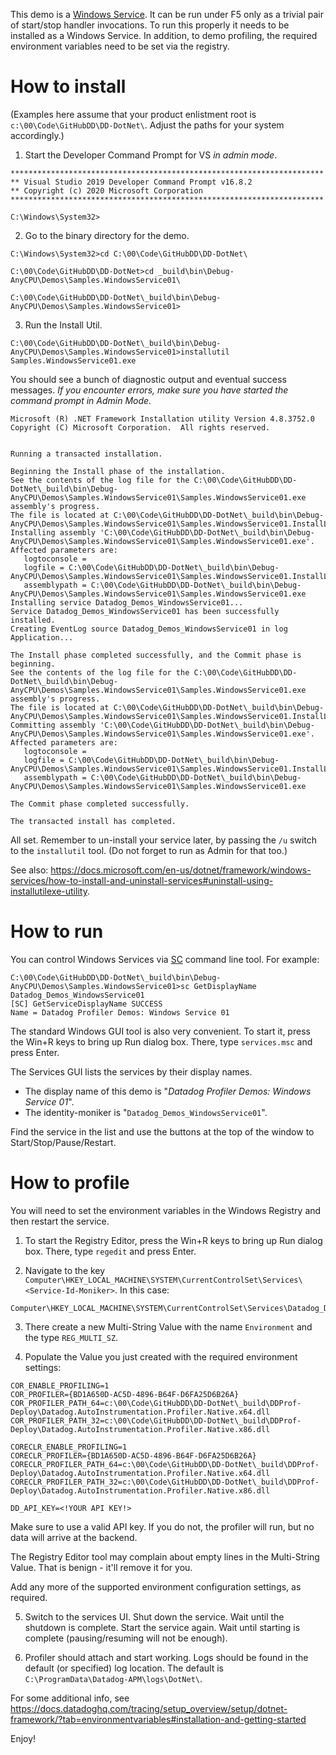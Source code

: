 ﻿This demo is a [Windows Service](https://docs.microsoft.com/en-us/dotnet/framework/windows-services/introduction-to-windows-service-applications).
It can be run under F5 only as a trivial pair of start/stop handler invocations. To run this properly it needs to be installed as a Windows Service.
In addition, to demo profiling, the required environment variables need to be set via the registry.

# How to install

(Examples here assume that your product enlistment root is `c:\00\Code\GitHubDD\DD-DotNet\`. Adjust the paths for your system accordingly.)

1. Start the Developer Command Prompt for VS _in admin mode_.

```
**********************************************************************
** Visual Studio 2019 Developer Command Prompt v16.8.2
** Copyright (c) 2020 Microsoft Corporation
**********************************************************************

C:\Windows\System32>
```

2. Go to the binary directory for the demo.

```
C:\Windows\System32>cd C:\00\Code\GitHubDD\DD-DotNet\

C:\00\Code\GitHubDD\DD-DotNet>cd _build\bin\Debug-AnyCPU\Demos\Samples.WindowsService01\

C:\00\Code\GitHubDD\DD-DotNet\_build\bin\Debug-AnyCPU\Demos\Samples.WindowsService01>
```

3. Run the Install Util.

```
C:\00\Code\GitHubDD\DD-DotNet\_build\bin\Debug-AnyCPU\Demos\Samples.WindowsService01>installutil Samples.WindowsService01.exe
```

You should see a bunch of diagnostic output and eventual success messages. 
_If you encounter errors, make sure you have started the command prompt in Admin Mode._

```
Microsoft (R) .NET Framework Installation utility Version 4.8.3752.0
Copyright (C) Microsoft Corporation.  All rights reserved.


Running a transacted installation.

Beginning the Install phase of the installation.
See the contents of the log file for the C:\00\Code\GitHubDD\DD-DotNet\_build\bin\Debug-AnyCPU\Demos\Samples.WindowsService01\Samples.WindowsService01.exe assembly's progress.
The file is located at C:\00\Code\GitHubDD\DD-DotNet\_build\bin\Debug-AnyCPU\Demos\Samples.WindowsService01\Samples.WindowsService01.InstallLog.
Installing assembly 'C:\00\Code\GitHubDD\DD-DotNet\_build\bin\Debug-AnyCPU\Demos\Samples.WindowsService01\Samples.WindowsService01.exe'.
Affected parameters are:
   logtoconsole =
   logfile = C:\00\Code\GitHubDD\DD-DotNet\_build\bin\Debug-AnyCPU\Demos\Samples.WindowsService01\Samples.WindowsService01.InstallLog
   assemblypath = C:\00\Code\GitHubDD\DD-DotNet\_build\bin\Debug-AnyCPU\Demos\Samples.WindowsService01\Samples.WindowsService01.exe
Installing service Datadog_Demos_WindowsService01...
Service Datadog_Demos_WindowsService01 has been successfully installed.
Creating EventLog source Datadog_Demos_WindowsService01 in log Application...

The Install phase completed successfully, and the Commit phase is beginning.
See the contents of the log file for the C:\00\Code\GitHubDD\DD-DotNet\_build\bin\Debug-AnyCPU\Demos\Samples.WindowsService01\Samples.WindowsService01.exe assembly's progress.
The file is located at C:\00\Code\GitHubDD\DD-DotNet\_build\bin\Debug-AnyCPU\Demos\Samples.WindowsService01\Samples.WindowsService01.InstallLog.
Committing assembly 'C:\00\Code\GitHubDD\DD-DotNet\_build\bin\Debug-AnyCPU\Demos\Samples.WindowsService01\Samples.WindowsService01.exe'.
Affected parameters are:
   logtoconsole =
   logfile = C:\00\Code\GitHubDD\DD-DotNet\_build\bin\Debug-AnyCPU\Demos\Samples.WindowsService01\Samples.WindowsService01.InstallLog
   assemblypath = C:\00\Code\GitHubDD\DD-DotNet\_build\bin\Debug-AnyCPU\Demos\Samples.WindowsService01\Samples.WindowsService01.exe

The Commit phase completed successfully.

The transacted install has completed.
```

All set. Remember to un-install your service later, by passing the `/u` switch to the `installutil` tool. (Do not forget to run as Admin for that too.)

See also:
https://docs.microsoft.com/en-us/dotnet/framework/windows-services/how-to-install-and-uninstall-services#uninstall-using-installutilexe-utility.

# How to run

You can control Windows Services via [SC](https://ss64.com/nt/sc.html) command line tool. For example:

```
C:\00\Code\GitHubDD\DD-DotNet\_build\bin\Debug-AnyCPU\Demos\Samples.WindowsService01>sc GetDisplayName Datadog_Demos_WindowsService01
[SC] GetServiceDisplayName SUCCESS
Name = Datadog Profiler Demos: Windows Service 01
```

The standard Windows GUI tool is also very convenient.
To start it, press the Win+R keys to bring up Run dialog box.
There, type `services.msc` and press Enter. 

The Services GUI lists the services by their display names.
* The display name of this demo is "_Datadog Profiler Demos: Windows Service 01_".
* The identity-moniker is "`Datadog_Demos_WindowsService01`". 

Find the service in the list and use the buttons at the top of the window to Start/Stop/Pause/Restart.

# How to profile

You will need to set the environment variables in the Windows Registry and then restart the service.

1. To start the Registry Editor, press the Win+R keys to bring up Run dialog box.
There, type `regedit` and press Enter. 

2. Navigate to the key `Computer\HKEY_LOCAL_MACHINE\SYSTEM\CurrentControlSet\Services\<Service-Id-Moniker>`. In this case:

```
Computer\HKEY_LOCAL_MACHINE\SYSTEM\CurrentControlSet\Services\Datadog_Demos_WindowsService01
```

3. There create a new Multi-String Value with the name `Environment` and the type `REG_MULTI_SZ`.

4. Populate the Value you just created with the required environment settings:

```
COR_ENABLE_PROFILING=1
COR_PROFILER={BD1A650D-AC5D-4896-B64F-D6FA25D6B26A}
COR_PROFILER_PATH_64=c:\00\Code\GitHubDD\DD-DotNet\_build\DDProf-Deploy\Datadog.AutoInstrumentation.Profiler.Native.x64.dll
COR_PROFILER_PATH_32=c:\00\Code\GitHubDD\DD-DotNet\_build\DDProf-Deploy\Datadog.AutoInstrumentation.Profiler.Native.x86.dll

CORECLR_ENABLE_PROFILING=1
CORECLR_PROFILER={BD1A650D-AC5D-4896-B64F-D6FA25D6B26A}
CORECLR_PROFILER_PATH_64=c:\00\Code\GitHubDD\DD-DotNet\_build\DDProf-Deploy\Datadog.AutoInstrumentation.Profiler.Native.x64.dll
CORECLR_PROFILER_PATH_32=c:\00\Code\GitHubDD\DD-DotNet\_build\DDProf-Deploy\Datadog.AutoInstrumentation.Profiler.Native.x86.dll

DD_API_KEY=<!YOUR API KEY!>
```

Make sure to use a valid API key. If you do not, the profiler will run, but no data will arrive at the backend.

The Registry Editor tool may complain about empty lines in the Multi-String Value. That is benign - it'll remove it for you.

Add any more of the supported environment configuration settings, as required.

5. Switch to the services UI.
Shut down the service.
Wait until the shutdown is complete.
Start the service again.
Wait until starting is complete (pausing/resuming will not be enough).

6. Profiler should attach and start working. Logs should be found in the default (or specified) log location. The default is `C:\ProgramData\Datadog-APM\logs\DotNet\`. 

For some additional info, see https://docs.datadoghq.com/tracing/setup_overview/setup/dotnet-framework/?tab=environmentvariables#installation-and-getting-started

Enjoy!